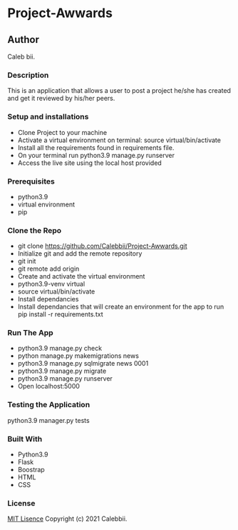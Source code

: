 # Project-Awwards

## Author
Caleb bii.
### Description
This is an application that allows a user to post a project he/she has created and get it reviewed by his/her peers.
### Setup and installations
* Clone Project to your machine
* Activate a virtual environment on terminal: source virtual/bin/activate
* Install all the requirements found in requirements file.
* On your terminal run python3.9 manage.py runserver
* Access the live site using the local host provided 
### Prerequisites
* python3.9  
* virtual environment
* pip 
### Clone the Repo 
* git clone https://github.com/Calebbii/Project-Awwards.git
* Initialize git and add the remote repository
* git init
* git remote add origin <your-repository-url>
* Create and activate the virtual environment
* python3.9-venv virtual
* source virtual/bin/activate
* Install dependancies
* Install dependancies that will create an environment for the app to run pip install -r requirements.txt
### Run The App 
* python3.9 manage.py check
* python manage.py makemigrations news
* python3.9 manage.py sqlmigrate news 0001
* python3.9 manage.py migrate
* python3.9 manage.py runserver 
* Open localhost:5000

### Testing the Application
python3.9 manager.py tests

### Built With 
* Python3.9
* Flask
* Boostrap
* HTML
* CSS
### License
[MIT Lisence](https://github.com/Calebbii/Instagram-App/blob/master/LICENSE) Copyright (c) 2021 Calebbii.
